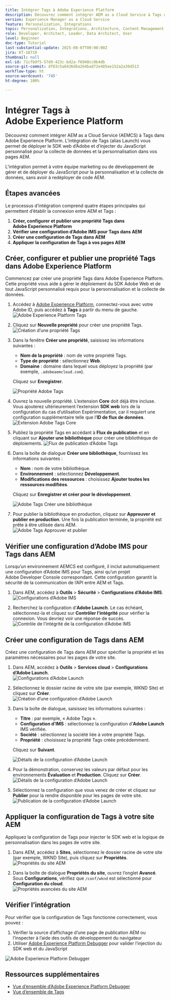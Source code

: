 ```yaml
---
title: Intégrer Tags à Adobe Experience Platform
description: Découvrez comment intégrer AEM as a Cloud Service à Tags dans Adobe Experience Platform. L’intégration vous permet de déployer le SDK web d’Adobe et d’injecter du JavaScript personnalisé pour la collecte de données et la personnalisation dans vos pages AEM.
version: Experience Manager as a Cloud Service
feature: Personalization, Integrations
topic: Personalization, Integrations, Architecture, Content Management
role: Developer, Architect, Leader, Data Architect, User
level: Beginner
doc-type: Tutorial
last-substantial-update: 2025-08-07T00:00:00Z
jira: KT-18719
thumbnail: null
exl-id: 71cfb9f5-57d9-423c-bd2a-f6940cc0b4db
source-git-commit: df83c5a6436dba264bad72e485ee152a2a39d513
workflow-type: ht
source-wordcount: '745'
ht-degree: 100%

---
```


# Intégrer Tags à Adobe Experience Platform

Découvrez comment intégrer AEM as a Cloud Service (AEMCS) à Tags dans Adobe Experience Platform. L’intégration de Tags (alias Launch) vous permet de déployer le SDK web d’Adobe et d’injecter du JavaScript personnalisé pour la collecte de données et la personnalisation dans vos pages AEM.

L’intégration permet à votre équipe marketing ou de développement de gérer et de déployer du JavaScript pour la personnalisation et la collecte de données, sans avoir à redéployer de code AEM.

## Étapes avancées

Le processus d’intégration comprend quatre étapes principales qui permettent d’établir la connexion entre AEM et Tags :

1. **Créer, configurer et publier une propriété Tags dans Adobe Experience Platform**
2. **Vérifier une configuration d’Adobe IMS pour Tags dans AEM**
3. **Créer une configuration de Tags dans AEM**
4. **Appliquer la configuration de Tags à vos pages AEM**

## Créer, configurer et publier une propriété Tags dans Adobe Experience Platform

Commencez par créer une propriété Tags dans Adobe Experience Platform. Cette propriété vous aide à gérer le déploiement du SDK Adobe Web et de tout JavaScript personnalisé requis pour la personnalisation et la collecte de données.

1. Accédez à [Adobe Experience Platform](https://experience.adobe.com/platform), connectez-vous avec votre Adobe ID, puis accédez à **Tags** à partir du menu de gauche.\
   ![Adobe Experience Platform Tags](../assets/setup/aep-tags.png)

2. Cliquez sur **Nouvelle propriété** pour créer une propriété Tags.\
   ![Création d’une propriété Tags](../assets/setup/aep-create-tags-property.png)

3. Dans la fenêtre **Créer une propriété**, saisissez les informations suivantes :
   - **Nom de la propriété** : nom de votre propriété Tags.
   - **Type de propriété** : sélectionnez **Web**.
   - **Domaine** : domaine dans lequel vous déployez la propriété (par exemple, `.adobeaemcloud.com`).

   Cliquez sur **Enregistrer**.

   ![Propriété Adobe Tags](../assets/setup/adobe-tags-property.png)

4. Ouvrez la nouvelle propriété. L’extension **Core** doit déjà être incluse. Vous ajouterez ultérieurement l’extension **SDK web** lors de la configuration du cas d’utilisation Expérimentation, car il requiert une configuration supplémentaire telle que l’**ID de flux de données**.\
   ![Extension Adobe Tags Core](../assets/setup/adobe-tags-core-extension.png)

5. Publiez la propriété Tags en accédant à **Flux de publication** et en cliquant sur **Ajouter une bibliothèque** pour créer une bibliothèque de déploiements.
   ![Flux de publication d’Adobe Tags](../assets/setup/adobe-tags-publishing-flow.png)

6. Dans la boîte de dialogue **Créer une bibliothèque**, fournissez les informations suivantes :
   - **Nom** : nom de votre bibliothèque.
   - **Environnement** : sélectionnez **Développement**.
   - **Modifications des ressources** : choisissez **Ajouter toutes les ressources modifiées**.

   Cliquez sur **Enregistrer et créer pour le développement**.

   ![Adobe Tags Créer une bibliothèque](../assets/setup/adobe-tags-create-library.png)

7. Pour publier la bibliothèque en production, cliquez sur **Approuver et publier en production**. Une fois la publication terminée, la propriété est prête à être utilisée dans AEM.\
   ![Adobe Tags Approuver et publier](../assets/setup/adobe-tags-approve-publish.png)

## Vérifier une configuration d’Adobe IMS pour Tags dans AEM

Lorsqu’un environnement AEMCS est configuré, il inclut automatiquement une configuration d’Adobe IMS pour Tags, ainsi qu’un projet Adobe Developer Console correspondant. Cette configuration garantit la sécurité de la communication de l’API entre AEM et Tags.

1. Dans AEM, accédez à **Outils** > **Sécurité** > **Configurations d’Adobe IMS**.\
   ![Configurations d’Adobe IMS](../assets/setup/aem-ims-configurations.png)

2. Recherchez la configuration d’**Adobe Launch**. Le cas échéant, sélectionnez-la et cliquez sur **Contrôler l’intégrité** pour vérifier la connexion. Vous devriez voir une réponse de succès.\
   ![Contrôle de l’intégrité de la configuration d’Adobe IMS](../assets/setup/aem-ims-configuration-health-check.png)

## Créer une configuration de Tags dans AEM

Créez une configuration de Tags dans AEM pour spécifier la propriété et les paramètres nécessaires pour les pages de votre site.

1. Dans AEM, accédez à **Outils** > **Services cloud** > **Configurations d’Adobe Launch**.\
   ![Configurations d’Adobe Launch](../assets/setup/aem-launch-configurations.png)

2. Sélectionnez le dossier racine de votre site (par exemple, WKND Site) et cliquez sur **Créer**.\
   ![Création d’une configuration d’Adobe Launch](../assets/setup/aem-create-launch-configuration.png)

3. Dans la boîte de dialogue, saisissez les informations suivantes :
   - **Titre** : par exemple, « Adobe Tags ».
   - **Configuration d’IMS** : sélectionnez la configuration d’**Adobe Launch** IMS vérifiée.
   - **Société** : sélectionnez la société liée à votre propriété Tags.
   - **Propriété** : choisissez la propriété Tags créée précédemment.

   Cliquez sur **Suivant**.

   ![Détails de la configuration d’Adobe Launch](../assets/setup/aem-launch-configuration-details.png)

4. Pour la démonstration, conservez les valeurs par défaut pour les environnements **Évaluation** et **Production**. Cliquez sur **Créer**.\
   ![Détails de la configuration d’Adobe Launch](../assets/setup/aem-launch-configuration-create.png)

5. Sélectionnez la configuration que vous venez de créer et cliquez sur **Publier** pour la rendre disponible pour les pages de votre site.\
   ![Publication de la configuration d’Adobe Launch](../assets/setup/aem-launch-configuration-publish.png)

## Appliquer la configuration de Tags à votre site AEM

Appliquez la configuration de Tags pour injecter le SDK web et la logique de personnalisation dans les pages de votre site.

1. Dans AEM, accédez à **Sites**, sélectionnez le dossier racine de votre site (par exemple, WKND Site), puis cliquez sur **Propriétés**.\
   ![Propriétés du site AEM](../assets/setup/aem-site-properties.png)

2. Dans la boîte de dialogue **Propriétés du site**, ouvrez l’onglet **Avancé**. Sous **Configurations**, vérifiez que `/conf/wknd` est sélectionné pour **Configuration du cloud**.\
   ![Propriétés avancées du site AEM](../assets/setup/aem-site-advanced-properties.png)

## Vérifier l’intégration

Pour vérifier que la configuration de Tags fonctionne correctement, vous pouvez :

1. Vérifier la source d’affichage d’une page de publication AEM ou l’inspecter à l’aide des outils de développement du navigateur
2. Utiliser [Adobe Experience Platform Debugger](https://chromewebstore.google.com/detail/adobe-experience-platform/bfnnokhpnncpkdmbokanobigaccjkpob) pour valider l’injection du SDK web et du JavaScript

![Adobe Experience Platform Debugger](../assets/setup/aep-debugger.png)

## Ressources supplémentaires

- [Vue d’ensemble d’Adobe Experience Platform Debugger](https://experienceleague.adobe.com/fr/docs/experience-platform/debugger/home)
- [Vue d’ensemble de Tags](https://experienceleague.adobe.com/fr/docs/experience-platform/tags/home)
